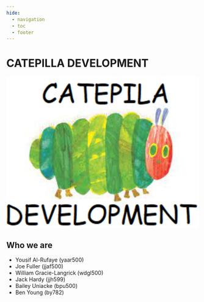 ```yaml
---
hide:
  - navigation
  - toc
  - footer
---
```


# CATEPILLA DEVELOPMENT

![Image](img/CATEPILA_DEVELOPMENT.png)

## Who we are

* Yousif Al-Rufaye (yaar500)
* Joe Fuller (jjaf500)
* William Gracie-Langrick (wdgl500)
* Jack Hardy (jjh599)
* Bailey Uniacke (bpu500)
* Ben Young (by782)
